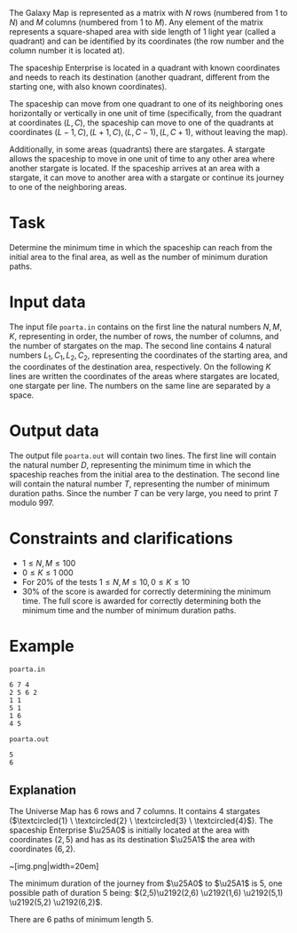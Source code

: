 
The Galaxy Map is represented as a matrix with $N$ rows (numbered from $1$ to $N$) and $M$ columns (numbered from $1$ to $M$). Any element of the matrix represents a square-shaped area with side length of $1$ light year (called a quadrant) and can be identified by its coordinates (the row number and the column number it is located at).

The spaceship Enterprise is located in a quadrant with known coordinates and needs to reach its destination (another quadrant, different from the starting one, with also known coordinates).

The spaceship can move from one quadrant to one of its neighboring ones horizontally or vertically in one unit of time (specifically, from the quadrant at coordinates $(L,C)$, the spaceship can move to one of the quadrants at coordinates $(L-1,C), (L+1,C), (L,C-1), (L,C+1)$, without leaving the map).

Additionally, in some areas (quadrants) there are stargates. A stargate allows the spaceship to move in one unit of time to any other area where another stargate is located. If the spaceship arrives at an area with a stargate, it can move to another area with a stargate or continue its journey to one of the neighboring areas.

# Task

Determine the minimum time in which the spaceship can reach from the initial area to the final area, as well as the number of minimum duration paths. 

# Input data

The input file `poarta.in` contains on the first line the natural numbers $N, M, K$, representing in order, the number of rows, the number of columns, and the number of stargates on the map. The second line contains 4 natural numbers $L_1, C_1, L_2, C_2$, representing the coordinates of the starting area, and the coordinates of the destination area, respectively. On the following $K$ lines are written the coordinates of the areas where stargates are located, one stargate per line. The numbers on the same line are separated by a space.

# Output data

The output file `poarta.out` will contain two lines. The first line will contain the natural number $D$, representing the minimum time in which the spaceship reaches from the initial area to the destination. The second line will contain the natural number $T$, representing the number of minimum duration paths. Since the number $T$ can be very large, you need to print $T$ modulo $997$.

# Constraints and clarifications

* $1 \leq N, M \leq 100$
* $0 \leq K \leq 1\ 000$
* For $20\%$ of the tests $1 \leq N, M \leq 10, 0 \leq K \leq 10$
* $30\%$ of the score is awarded for correctly determining the minimum time. The full score is awarded for correctly determining both the minimum time and the number of minimum duration paths.

# Example

`poarta.in`
```
6 7 4
2 5 6 2
1 1
5 1
1 6
4 5
```

`poarta.out`
```
5
6
```

## Explanation

The Universe Map has $6$ rows and $7$ columns. It contains $4$ stargates ($\textcircled{1} \ \textcircled{2} \ \textcircled{3} \ \textcircled{4}$). The spaceship Enterprise $\u25A0$ is initially located at the area with coordinates $(2,5)$ and has as its destination $\u25A1$ the area with coordinates $(6,2)$.

~[img.png|width=20em]

The minimum duration of the journey from $\u25A0$ to $\u25A1$ is $5$, one possible path of duration $5$ being: $(2,5)\u2192(2,6) \u2192(1,6) \u2192(5,1) \u2192(5,2) \u2192(6,2)$.

There are $6$ paths of minimum length $5$.
```
